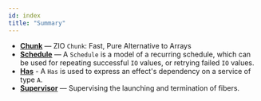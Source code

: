 ```yaml
---
id: index
title: "Summary"
---
```


- **[Chunk](chunk.md)** — ZIO `Chunk`: Fast, Pure Alternative to Arrays
- **[Schedule](schedule.md)** — A `Schedule` is a model of a recurring schedule, which can be used for repeating successful `IO` values, or retrying failed `IO` values.
- **[Has](has.md)** - A `Has` is used to express an effect's dependency on a service of type `A`.
- **[Supervisor](supervisor.md)** — Supervising the launching and termination of fibers.
